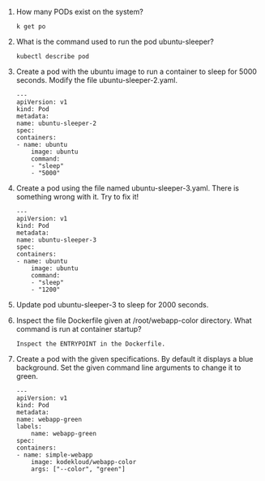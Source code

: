 1. How many PODs exist on the system?

    `k get po`

2.  What is the command used to run the pod ubuntu-sleeper?

    `kubectl describe pod`

3.  Create a pod with the ubuntu image to run a container to sleep for 5000 seconds. Modify the file ubuntu-sleeper-2.yaml.

    ```
    ---
    apiVersion: v1 
    kind: Pod 
    metadata:
    name: ubuntu-sleeper-2 
    spec:
    containers:
    - name: ubuntu
        image: ubuntu
        command:
        - "sleep"
        - "5000"
      ```

4. Create a pod using the file named ubuntu-sleeper-3.yaml. There is something wrong with it. Try to fix it!

    ```
    ---
    apiVersion: v1 
    kind: Pod 
    metadata:
    name: ubuntu-sleeper-3 
    spec:
    containers:
    - name: ubuntu
        image: ubuntu
        command:
        - "sleep"
        - "1200"
    ```

5. Update pod ubuntu-sleeper-3 to sleep for 2000 seconds.

6. Inspect the file Dockerfile given at /root/webapp-color directory. What command is run at container startup?

    `Inspect the ENTRYPOINT in the Dockerfile.`

10. Create a pod with the given specifications. By default it displays a blue background. Set the given command line arguments to change it to green.

    ```
    ---
    apiVersion: v1 
    kind: Pod 
    metadata:
    name: webapp-green
    labels:
        name: webapp-green 
    spec:
    containers:
    - name: simple-webapp
        image: kodekloud/webapp-color
        args: ["--color", "green"]
    ```